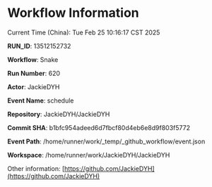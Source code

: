 # Workflow Information

Current Time (China): Tue Feb 25 10:16:17 CST 2025  

**RUN_ID**: 13512152732  

**Workflow**: Snake  

**Run Number**: 620  

**Actor**: JackieDYH  

**Event Name**: schedule  

**Repository**: JackieDYH/JackieDYH  

**Commit SHA**: b1bfc954adeed6d7fbcf80d4eb6e8d9f803f5772  

**Event Path**: /home/runner/work/_temp/_github_workflow/event.json  

**Workspace**: /home/runner/work/JackieDYH/JackieDYH  

Other information: [https://github.com/JackieDYH](https://github.com/JackieDYH)
